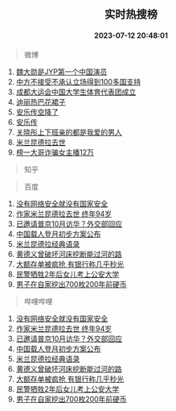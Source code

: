 <div align="center"><h2>实时热搜榜</h2><h4>2023-07-12 20:48:01</h4></div>

> 微博  

1. [魏大勋是JYP第一个中国演员](https://s.weibo.com/weibo?q=%23%E9%AD%8F%E5%A4%A7%E5%8B%8B%E6%98%AFJYP%E7%AC%AC%E4%B8%80%E4%B8%AA%E4%B8%AD%E5%9B%BD%E6%BC%94%E5%91%98%23&t=31&band_rank=1&Refer=top)<br />
2. [中方不接受不承认立场得到100多国支持](https://s.weibo.com/weibo?q=%23%E4%B8%AD%E6%96%B9%E4%B8%8D%E6%8E%A5%E5%8F%97%E4%B8%8D%E6%89%BF%E8%AE%A4%E7%AB%8B%E5%9C%BA%E5%BE%97%E5%88%B0100%E5%A4%9A%E5%9B%BD%E6%94%AF%E6%8C%81%23&t=31&band_rank=2&Refer=top)<br />
3. [成都大运会中国大学生体育代表团成立](https://s.weibo.com/weibo?q=%23%E6%88%90%E9%83%BD%E5%A4%A7%E8%BF%90%E4%BC%9A%E4%B8%AD%E5%9B%BD%E5%A4%A7%E5%AD%A6%E7%94%9F%E4%BD%93%E8%82%B2%E4%BB%A3%E8%A1%A8%E5%9B%A2%E6%88%90%E7%AB%8B%23&t=31&band_rank=3&Refer=top)<br />
4. [迪丽热巴花裙子](https://s.weibo.com/weibo?q=%23%E8%BF%AA%E4%B8%BD%E7%83%AD%E5%B7%B4%E8%8A%B1%E8%A3%99%E5%AD%90%23&t=31&band_rank=4&Refer=top)<br />
5. [安乐传空降了](https://s.weibo.com/weibo?q=%E5%AE%89%E4%B9%90%E4%BC%A0%E7%A9%BA%E9%99%8D%E4%BA%86&t=31&band_rank=5&Refer=top)<br />
6. [安乐传](https://s.weibo.com/weibo?q=%E5%AE%89%E4%B9%90%E4%BC%A0&t=31&band_rank=6&Refer=top)<br />
7. [关晓彤上下班亲的都是我爱的男人](https://s.weibo.com/weibo?q=%23%E5%85%B3%E6%99%93%E5%BD%A4%E4%B8%8A%E4%B8%8B%E7%8F%AD%E4%BA%B2%E7%9A%84%E9%83%BD%E6%98%AF%E6%88%91%E7%88%B1%E7%9A%84%E7%94%B7%E4%BA%BA%23&t=31&band_rank=7&Refer=top)<br />
8. [米兰昆德拉去世](https://s.weibo.com/weibo?q=%23%E7%B1%B3%E5%85%B0%E6%98%86%E5%BE%B7%E6%8B%89%E5%8E%BB%E4%B8%96%23&t=31&band_rank=8&Refer=top)<br />
9. [榜一大哥诈骗女主播12万](https://s.weibo.com/weibo?q=%23%E6%A6%9C%E4%B8%80%E5%A4%A7%E5%93%A5%E8%AF%88%E9%AA%97%E5%A5%B3%E4%B8%BB%E6%92%AD12%E4%B8%87%23&t=31&band_rank=9&Refer=top)<br />

> 知乎  


> 百度  

1. [没有网络安全就没有国家安全](https://www.baidu.com/s?wd=%E6%B2%A1%E6%9C%89%E7%BD%91%E7%BB%9C%E5%AE%89%E5%85%A8%E5%B0%B1%E6%B2%A1%E6%9C%89%E5%9B%BD%E5%AE%B6%E5%AE%89%E5%85%A8&sa=fyb_news&rsv_dl=fyb_news)<br />
2. [作家米兰昆德拉去世 终年94岁](https://www.baidu.com/s?wd=%E4%BD%9C%E5%AE%B6%E7%B1%B3%E5%85%B0%E6%98%86%E5%BE%B7%E6%8B%89%E5%8E%BB%E4%B8%96+%E7%BB%88%E5%B9%B494%E5%B2%81&sa=fyb_news&rsv_dl=fyb_news)<br />
3. [已邀请普京10月访华？外交部回应](https://www.baidu.com/s?wd=%E5%B7%B2%E9%82%80%E8%AF%B7%E6%99%AE%E4%BA%AC10%E6%9C%88%E8%AE%BF%E5%8D%8E%EF%BC%9F%E5%A4%96%E4%BA%A4%E9%83%A8%E5%9B%9E%E5%BA%94&sa=fyb_news&rsv_dl=fyb_news)<br />
4. [中国载人登月初步方案公布](https://www.baidu.com/s?wd=%E4%B8%AD%E5%9B%BD%E8%BD%BD%E4%BA%BA%E7%99%BB%E6%9C%88%E5%88%9D%E6%AD%A5%E6%96%B9%E6%A1%88%E5%85%AC%E5%B8%83&sa=fyb_news&rsv_dl=fyb_news)<br />
5. [米兰昆德拉经典语录](https://www.baidu.com/s?wd=%E7%B1%B3%E5%85%B0%E6%98%86%E5%BE%B7%E6%8B%89%E7%BB%8F%E5%85%B8%E8%AF%AD%E5%BD%95&sa=fyb_news&rsv_dl=fyb_news)<br />
6. [黄德义曾破坏河床挖断能过河的路](https://www.baidu.com/s?wd=%E9%BB%84%E5%BE%B7%E4%B9%89%E6%9B%BE%E7%A0%B4%E5%9D%8F%E6%B2%B3%E5%BA%8A%E6%8C%96%E6%96%AD%E8%83%BD%E8%BF%87%E6%B2%B3%E7%9A%84%E8%B7%AF&sa=fyb_news&rsv_dl=fyb_news)<br />
7. [大额存单被疯抢 有银行称几乎秒光](https://www.baidu.com/s?wd=%E5%A4%A7%E9%A2%9D%E5%AD%98%E5%8D%95%E8%A2%AB%E7%96%AF%E6%8A%A2+%E6%9C%89%E9%93%B6%E8%A1%8C%E7%A7%B0%E5%87%A0%E4%B9%8E%E7%A7%92%E5%85%89&sa=fyb_news&rsv_dl=fyb_news)<br />
8. [民警牺牲2年后女儿考上公安大学](https://www.baidu.com/s?wd=%E6%B0%91%E8%AD%A6%E7%89%BA%E7%89%B22%E5%B9%B4%E5%90%8E%E5%A5%B3%E5%84%BF%E8%80%83%E4%B8%8A%E5%85%AC%E5%AE%89%E5%A4%A7%E5%AD%A6&sa=fyb_news&rsv_dl=fyb_news)<br />
9. [男子在自家挖出700枚200年前硬币](https://www.baidu.com/s?wd=%E7%94%B7%E5%AD%90%E5%9C%A8%E8%87%AA%E5%AE%B6%E6%8C%96%E5%87%BA700%E6%9E%9A200%E5%B9%B4%E5%89%8D%E7%A1%AC%E5%B8%81&sa=fyb_news&rsv_dl=fyb_news)<br />

> 哔哩哔哩  

1. [没有网络安全就没有国家安全](https://www.baidu.com/s?wd=%E6%B2%A1%E6%9C%89%E7%BD%91%E7%BB%9C%E5%AE%89%E5%85%A8%E5%B0%B1%E6%B2%A1%E6%9C%89%E5%9B%BD%E5%AE%B6%E5%AE%89%E5%85%A8&sa=fyb_news&rsv_dl=fyb_news)<br />
2. [作家米兰昆德拉去世 终年94岁](https://www.baidu.com/s?wd=%E4%BD%9C%E5%AE%B6%E7%B1%B3%E5%85%B0%E6%98%86%E5%BE%B7%E6%8B%89%E5%8E%BB%E4%B8%96+%E7%BB%88%E5%B9%B494%E5%B2%81&sa=fyb_news&rsv_dl=fyb_news)<br />
3. [已邀请普京10月访华？外交部回应](https://www.baidu.com/s?wd=%E5%B7%B2%E9%82%80%E8%AF%B7%E6%99%AE%E4%BA%AC10%E6%9C%88%E8%AE%BF%E5%8D%8E%EF%BC%9F%E5%A4%96%E4%BA%A4%E9%83%A8%E5%9B%9E%E5%BA%94&sa=fyb_news&rsv_dl=fyb_news)<br />
4. [中国载人登月初步方案公布](https://www.baidu.com/s?wd=%E4%B8%AD%E5%9B%BD%E8%BD%BD%E4%BA%BA%E7%99%BB%E6%9C%88%E5%88%9D%E6%AD%A5%E6%96%B9%E6%A1%88%E5%85%AC%E5%B8%83&sa=fyb_news&rsv_dl=fyb_news)<br />
5. [米兰昆德拉经典语录](https://www.baidu.com/s?wd=%E7%B1%B3%E5%85%B0%E6%98%86%E5%BE%B7%E6%8B%89%E7%BB%8F%E5%85%B8%E8%AF%AD%E5%BD%95&sa=fyb_news&rsv_dl=fyb_news)<br />
6. [黄德义曾破坏河床挖断能过河的路](https://www.baidu.com/s?wd=%E9%BB%84%E5%BE%B7%E4%B9%89%E6%9B%BE%E7%A0%B4%E5%9D%8F%E6%B2%B3%E5%BA%8A%E6%8C%96%E6%96%AD%E8%83%BD%E8%BF%87%E6%B2%B3%E7%9A%84%E8%B7%AF&sa=fyb_news&rsv_dl=fyb_news)<br />
7. [大额存单被疯抢 有银行称几乎秒光](https://www.baidu.com/s?wd=%E5%A4%A7%E9%A2%9D%E5%AD%98%E5%8D%95%E8%A2%AB%E7%96%AF%E6%8A%A2+%E6%9C%89%E9%93%B6%E8%A1%8C%E7%A7%B0%E5%87%A0%E4%B9%8E%E7%A7%92%E5%85%89&sa=fyb_news&rsv_dl=fyb_news)<br />
8. [民警牺牲2年后女儿考上公安大学](https://www.baidu.com/s?wd=%E6%B0%91%E8%AD%A6%E7%89%BA%E7%89%B22%E5%B9%B4%E5%90%8E%E5%A5%B3%E5%84%BF%E8%80%83%E4%B8%8A%E5%85%AC%E5%AE%89%E5%A4%A7%E5%AD%A6&sa=fyb_news&rsv_dl=fyb_news)<br />
9. [男子在自家挖出700枚200年前硬币](https://www.baidu.com/s?wd=%E7%94%B7%E5%AD%90%E5%9C%A8%E8%87%AA%E5%AE%B6%E6%8C%96%E5%87%BA700%E6%9E%9A200%E5%B9%B4%E5%89%8D%E7%A1%AC%E5%B8%81&sa=fyb_news&rsv_dl=fyb_news)<br />
